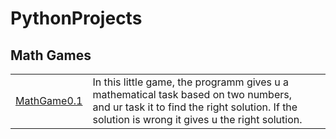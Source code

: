 <h1> PythonProjects </h1>
<h2> Math Games </h2>
    <table>
        <tr>
            <td>
                <a href="https://github.com/jann-amh/PythonProjects/blob/master/MathGame.py"> MathGame0.1 </a>
            </td>
            <td>
                In this little game, the programm gives u a mathematical task based on two numbers, <br> and ur task it to find the right solution. If the solution is wrong it gives u the right solution.
            </td>
        </tr>
    </table>
